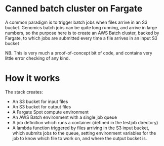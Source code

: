 # Canned batch cluster on Fargate

A common paradigm is to trigger batch jobs when files arrive in an S3 bucket.
Genomics batch jobs can be quite long running, and arrive in large numbers,
so the purpose here is to create an AWS Batch cluster, backed by Fargate,
to which jobs are submitted every time a file arrives in an input S3 bucket

NB.  This is very much a proof-of-concept bit of code, and contains very little error checking of any kind.

# How it works

The stack creates:
* An S3 bucket for input files
* An S3 bucket for output files
* A Fargate Spot compute environment
* An AWS Batch environment with a single job queue
* A job definition which runs a container (defined in the testjob directory)
* A lambda function triggered by files arriving in the S3 input bucket, which submits jobs to the queue, setting environment variables for the job to know which file to work on, and where the output bucket is.
